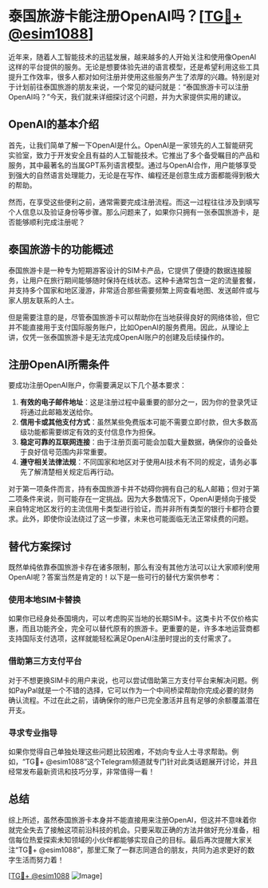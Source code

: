 # 泰国旅游卡能注册OpenAI吗？[[TG💪+ @esim1088](https://t.me/s/esim1088)]

近年来，随着人工智能技术的迅猛发展，越来越多的人开始关注和使用像OpenAI这样的平台提供的服务。无论是想要体验先进的语言模型，还是希望利用这些工具提升工作效率，很多人都对如何注册并使用这些服务产生了浓厚的兴趣。特别是对于计划前往泰国旅游的朋友来说，一个常见的疑问就是：“泰国旅游卡可以注册OpenAI吗？”今天，我们就来详细探讨这个问题，并为大家提供实用的建议。

## OpenAI的基本介绍

首先，让我们简单了解一下OpenAI是什么。OpenAI是一家领先的人工智能研究实验室，致力于开发安全且有益的人工智能技术。它推出了多个备受瞩目的产品和服务，其中最著名的当属GPT系列语言模型。通过与OpenAI合作，用户能够享受到强大的自然语言处理能力，无论是在写作、编程还是创意生成方面都能得到极大的帮助。

然而，在享受这些便利之前，通常需要完成注册流程。而这一过程往往涉及到填写个人信息以及验证身份等步骤。那么问题来了，如果你只拥有一张泰国旅游卡，是否能够顺利完成注册呢？

## 泰国旅游卡的功能概述

泰国旅游卡是一种专为短期游客设计的SIM卡产品，它提供了便捷的数据连接服务，让用户在旅行期间能够随时保持在线状态。这种卡通常包含一定的流量套餐，并支持多个国家和地区漫游，非常适合那些需要频繁上网查看地图、发送邮件或与家人朋友联系的人士。

但是需要注意的是，尽管泰国旅游卡可以帮助你在当地获得良好的网络体验，但它并不能直接用于支付国际服务账户，比如OpenAI的服务费用。因此，从理论上讲，仅凭一张泰国旅游卡是无法完成OpenAI账户的创建及后续操作的。

## 注册OpenAI所需条件

要成功注册OpenAI账户，你需要满足以下几个基本要求：

1. **有效的电子邮件地址**：这是注册过程中最重要的部分之一，因为你的登录凭证将通过此邮箱发送给你。
2. **信用卡或其他支付方式**：虽然某些免费版本可能不需要立即付款，但大多数高级功能都需要绑定有效的支付信息作为担保。
3. **稳定可靠的互联网连接**：由于注册页面可能会加载大量数据，确保你的设备处于良好信号范围内非常重要。
4. **遵守相关法律法规**：不同国家和地区对于使用AI技术有不同的规定，请务必事先了解清楚相关规定后再行动。

对于第一项条件而言，持有泰国旅游卡并不妨碍你拥有自己的私人邮箱；但对于第二项条件来说，则可能存在一定挑战。因为大多数情况下，OpenAI更倾向于接受来自特定地区发行的主流信用卡类型进行验证，而并非所有类型的银行卡都符合要求。此外，即使你设法绕过了这一步骤，未来也可能面临无法正常续费的问题。

## 替代方案探讨

既然单纯依靠泰国旅游卡存在诸多限制，那么有没有其他方法可以让大家顺利使用OpenAI呢？答案当然是肯定的！以下是一些可行的替代方案供参考：

### 使用本地SIM卡替换
如果你已经身处泰国境内，可以考虑购买当地的长期SIM卡。这类卡片不仅价格实惠，而且功能齐全，完全可以替代原有的旅游卡。更重要的是，许多本地运营商都支持国际支付选项，这样就能轻松满足OpenAI注册时提出的支付需求了。

### 借助第三方支付平台
对于不想更换SIM卡的用户来说，也可以尝试借助第三方支付平台来解决问题。例如PayPal就是一个不错的选择，它可以作为一个中间桥梁帮助你完成必要的财务确认流程。不过在此之前，请确保你的账户已完全激活并且有足够的余额覆盖潜在开支。

### 寻求专业指导
如果你觉得自己单独处理这些问题比较困难，不妨向专业人士寻求帮助。例如，“TG💪+ @esim1088”这个Telegram频道就专门针对此类话题展开讨论，并且经常发布最新资讯和技巧分享，非常值得一看！

## 总结

综上所述，虽然泰国旅游卡本身并不能直接用来注册OpenAI，但这并不意味着你就完全失去了接触这项前沿科技的机会。只要采取正确的方法并做好充分准备，相信每位热爱探索未知领域的小伙伴都能够实现自己的目标。最后再次提醒大家关注“TG💪+ @esim1088”，那里汇聚了一群志同道合的朋友，共同为追求更好的数字生活而努力着！

[[TG💪+ @esim1088](https://t.me/s/esim1088) ![Image](https://i.postimg.cc/4NQfJmqS/Snipaste-2025-05-13-00-14-12.png)]
